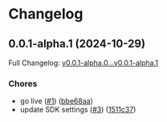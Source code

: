 # Changelog

## 0.0.1-alpha.1 (2024-10-29)

Full Changelog: [v0.0.1-alpha.0...v0.0.1-alpha.1](https://github.com/LimeJourney/node-sdk/compare/v0.0.1-alpha.0...v0.0.1-alpha.1)

### Chores

* go live ([#1](https://github.com/LimeJourney/node-sdk/issues/1)) ([bbe68aa](https://github.com/LimeJourney/node-sdk/commit/bbe68aa8e93c7ed233227ef60b357a9624d8ff9b))
* update SDK settings ([#3](https://github.com/LimeJourney/node-sdk/issues/3)) ([1511c37](https://github.com/LimeJourney/node-sdk/commit/1511c37bdfee2662270142049be739baf0df6b03))
